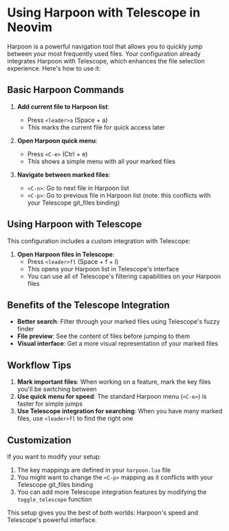 # Using Harpoon with Telescope in Neovim

Harpoon is a powerful navigation tool that allows you to quickly jump between your most frequently used files. Your configuration already integrates Harpoon with Telescope, which enhances the file selection experience. Here's how to use it:

## Basic Harpoon Commands

1. **Add current file to Harpoon list**:
   - Press `<leader>a` (Space + a)
   - This marks the current file for quick access later

2. **Open Harpoon quick menu**:
   - Press `<C-e>` (Ctrl + e)
   - This shows a simple menu with all your marked files

3. **Navigate between marked files**:
   - `<C-n>`: Go to next file in Harpoon list
   - `<C-p>`: Go to previous file in Harpoon list (note: this conflicts with your Telescope git_files binding)

## Using Harpoon with Telescope

This configuration includes a custom integration with Telescope:

1. **Open Harpoon files in Telescope**:
   - Press `<leader>fl` (Space + f + l)
   - This opens your Harpoon list in Telescope's interface
   - You can use all of Telescope's filtering capabilities on your Harpoon files

## Benefits of the Telescope Integration

- **Better search**: Filter through your marked files using Telescope's fuzzy finder
- **File preview**: See the content of files before jumping to them
- **Visual interface**: Get a more visual representation of your marked files

## Workflow Tips

1. **Mark important files**: When working on a feature, mark the key files you'll be switching between
2. **Use quick menu for speed**: The standard Harpoon menu (`<C-e>`) is faster for simple jumps
3. **Use Telescope integration for searching**: When you have many marked files, use `<leader>fl` to find the right one

## Customization

If you want to modify your setup:

1. The key mappings are defined in your `harpoon.lua` file
2. You might want to change the `<C-p>` mapping as it conflicts with your Telescope git_files binding
3. You can add more Telescope integration features by modifying the `toggle_telescope` function

This setup gives you the best of both worlds: Harpoon's speed and Telescope's powerful interface.
